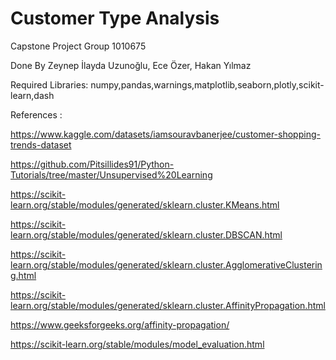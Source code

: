 # Customer Type Analysis 
Capstone Project Group 1010675

Done By Zeynep İlayda Uzunoğlu, Ece Özer, Hakan Yılmaz 

Required Libraries: numpy,pandas,warnings,matplotlib,seaborn,plotly,scikit-learn,dash

References :

https://www.kaggle.com/datasets/iamsouravbanerjee/customer-shopping-trends-dataset

https://github.com/Pitsillides91/Python-Tutorials/tree/master/Unsupervised%20Learning

https://scikit-learn.org/stable/modules/generated/sklearn.cluster.KMeans.html

https://scikit-learn.org/stable/modules/generated/sklearn.cluster.DBSCAN.html

https://scikit-learn.org/stable/modules/generated/sklearn.cluster.AgglomerativeClustering.html

https://scikit-learn.org/stable/modules/generated/sklearn.cluster.AffinityPropagation.html

https://www.geeksforgeeks.org/affinity-propagation/

https://scikit-learn.org/stable/modules/model_evaluation.html 
